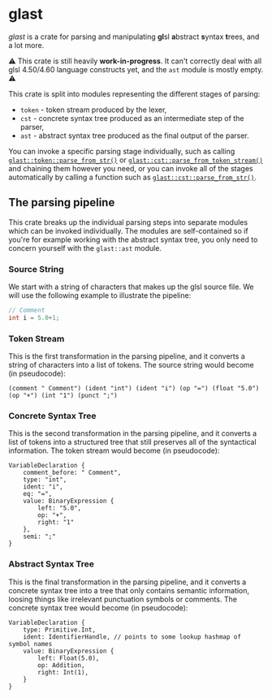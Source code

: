 # glast
*glast* is a crate for parsing and manipulating **gl**sl **a**bstract **s**yntax **t**rees, and a lot more.

⚠ This crate is still heavily **work-in-progress**. It can't correctly deal with all glsl 4.50/4.60 language constructs yet, and the `ast` module is mostly empty. ⚠

This crate is split into modules representing the different stages of parsing:
- `token` - token stream produced by the lexer,
- `cst` - concrete syntax tree produced as an intermediate step of the parser,
- `ast` - abstract syntax tree produced as the final output of the parser.

You can invoke a specific parsing stage individually, such as calling [`glast::token::parse_from_str()`](self::token::parse_from_str()) or [`glast::cst::parse_from_token_stream()`](self::cst::parse_from_token_stream()) and chaining them however you need, or you can invoke all of the stages automatically by calling a function such as [`glast::cst::parse_from_str()`](self::cst::parse_from_str()).

## The parsing pipeline
This crate breaks up the individual parsing steps into separate modules which can be invoked individually. The modules are self-contained so if you're for example working with the abstract syntax tree, you only need to concern yourself with the `glast::ast` module.

### Source String
We start with a string of characters that makes up the glsl source file. We will use the following example to illustrate the pipeline:
```c
// Comment
int i = 5.0+1;
```

### Token Stream
This is the first transformation in the parsing pipeline, and it converts a string of characters into a list of tokens. The source string would become (in pseudocode):
```text
(comment " Comment") (ident "int") (ident "i") (op "=") (float "5.0") (op "+") (int "1") (punct ";")
```

### Concrete Syntax Tree
This is the second transformation in the parsing pipeline, and it converts a list of tokens into a structured tree that still preserves all of the syntactical information. The token stream would become (in pseudocode):
```text
VariableDeclaration {
    comment_before: " Comment",
    type: "int",
    ident: "i",
    eq: "=",
    value: BinaryExpression {
        left: "5.0",
        op: "+",
        right: "1"
    },
    semi: ";"
}
```

### Abstract Syntax Tree
This is the final transformation in the parsing pipeline, and it converts a concrete syntax tree into a tree that only contains semantic information, loosing things like irrelevant punctuation symbols or comments. The concrete syntax tree would become (in pseudocode):
```text
VariableDeclaration {
    type: Primitive.Int,
    ident: IdentifierHandle, // points to some lookup hashmap of symbol names
    value: BinaryExpression {
        left: Float(5.0),
        op: Addition,
        right: Int(1),
    }
}
```